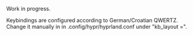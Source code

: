 Work in progress.

Keybindings are configured according to German/Croatian QWERTZ. Change it manually in in .config/hypr/hyprland.conf under "kb_layout =".
